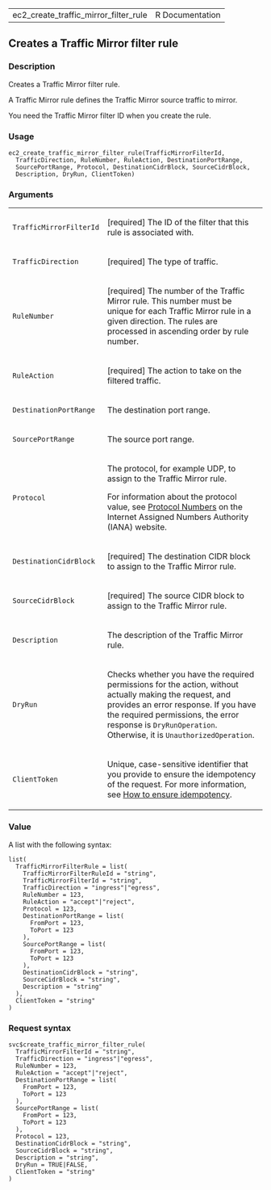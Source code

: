 <table style="width: 100%;">
<tbody>
<tr class="odd">
<td>ec2_create_traffic_mirror_filter_rule</td>
<td style="text-align: right;">R Documentation</td>
</tr>
</tbody>
</table>

## Creates a Traffic Mirror filter rule

### Description

Creates a Traffic Mirror filter rule.

A Traffic Mirror rule defines the Traffic Mirror source traffic to
mirror.

You need the Traffic Mirror filter ID when you create the rule.

### Usage

    ec2_create_traffic_mirror_filter_rule(TrafficMirrorFilterId,
      TrafficDirection, RuleNumber, RuleAction, DestinationPortRange,
      SourcePortRange, Protocol, DestinationCidrBlock, SourceCidrBlock,
      Description, DryRun, ClientToken)

### Arguments

<table>
<colgroup>
<col style="width: 35%" />
<col style="width: 65%" />
</colgroup>
<tbody>
<tr class="odd">
<td><code
id="ec2_create_traffic_mirror_filter_rule_:_TrafficMirrorFilterId">TrafficMirrorFilterId</code></td>
<td><p>[required] The ID of the filter that this rule is associated
with.</p></td>
</tr>
<tr class="even">
<td><code
id="ec2_create_traffic_mirror_filter_rule_:_TrafficDirection">TrafficDirection</code></td>
<td><p>[required] The type of traffic.</p></td>
</tr>
<tr class="odd">
<td><code
id="ec2_create_traffic_mirror_filter_rule_:_RuleNumber">RuleNumber</code></td>
<td><p>[required] The number of the Traffic Mirror rule. This number
must be unique for each Traffic Mirror rule in a given direction. The
rules are processed in ascending order by rule number.</p></td>
</tr>
<tr class="even">
<td><code
id="ec2_create_traffic_mirror_filter_rule_:_RuleAction">RuleAction</code></td>
<td><p>[required] The action to take on the filtered traffic.</p></td>
</tr>
<tr class="odd">
<td><code
id="ec2_create_traffic_mirror_filter_rule_:_DestinationPortRange">DestinationPortRange</code></td>
<td><p>The destination port range.</p></td>
</tr>
<tr class="even">
<td><code
id="ec2_create_traffic_mirror_filter_rule_:_SourcePortRange">SourcePortRange</code></td>
<td><p>The source port range.</p></td>
</tr>
<tr class="odd">
<td><code
id="ec2_create_traffic_mirror_filter_rule_:_Protocol">Protocol</code></td>
<td><p>The protocol, for example UDP, to assign to the Traffic Mirror
rule.</p>
<p>For information about the protocol value, see <a
href="https://www.iana.org/assignments/protocol-numbers/protocol-numbers.xhtml">Protocol
Numbers</a> on the Internet Assigned Numbers Authority (IANA)
website.</p></td>
</tr>
<tr class="even">
<td><code
id="ec2_create_traffic_mirror_filter_rule_:_DestinationCidrBlock">DestinationCidrBlock</code></td>
<td><p>[required] The destination CIDR block to assign to the Traffic
Mirror rule.</p></td>
</tr>
<tr class="odd">
<td><code
id="ec2_create_traffic_mirror_filter_rule_:_SourceCidrBlock">SourceCidrBlock</code></td>
<td><p>[required] The source CIDR block to assign to the Traffic Mirror
rule.</p></td>
</tr>
<tr class="even">
<td><code
id="ec2_create_traffic_mirror_filter_rule_:_Description">Description</code></td>
<td><p>The description of the Traffic Mirror rule.</p></td>
</tr>
<tr class="odd">
<td><code
id="ec2_create_traffic_mirror_filter_rule_:_DryRun">DryRun</code></td>
<td><p>Checks whether you have the required permissions for the action,
without actually making the request, and provides an error response. If
you have the required permissions, the error response is
<code>DryRunOperation</code>. Otherwise, it is
<code>UnauthorizedOperation</code>.</p></td>
</tr>
<tr class="even">
<td><code
id="ec2_create_traffic_mirror_filter_rule_:_ClientToken">ClientToken</code></td>
<td><p>Unique, case-sensitive identifier that you provide to ensure the
idempotency of the request. For more information, see <a
href="https://docs.aws.amazon.com/AWSEC2/latest/APIReference/Run_Instance_Idempotency.html">How
to ensure idempotency</a>.</p></td>
</tr>
</tbody>
</table>

### Value

A list with the following syntax:

    list(
      TrafficMirrorFilterRule = list(
        TrafficMirrorFilterRuleId = "string",
        TrafficMirrorFilterId = "string",
        TrafficDirection = "ingress"|"egress",
        RuleNumber = 123,
        RuleAction = "accept"|"reject",
        Protocol = 123,
        DestinationPortRange = list(
          FromPort = 123,
          ToPort = 123
        ),
        SourcePortRange = list(
          FromPort = 123,
          ToPort = 123
        ),
        DestinationCidrBlock = "string",
        SourceCidrBlock = "string",
        Description = "string"
      ),
      ClientToken = "string"
    )

### Request syntax

    svc$create_traffic_mirror_filter_rule(
      TrafficMirrorFilterId = "string",
      TrafficDirection = "ingress"|"egress",
      RuleNumber = 123,
      RuleAction = "accept"|"reject",
      DestinationPortRange = list(
        FromPort = 123,
        ToPort = 123
      ),
      SourcePortRange = list(
        FromPort = 123,
        ToPort = 123
      ),
      Protocol = 123,
      DestinationCidrBlock = "string",
      SourceCidrBlock = "string",
      Description = "string",
      DryRun = TRUE|FALSE,
      ClientToken = "string"
    )
